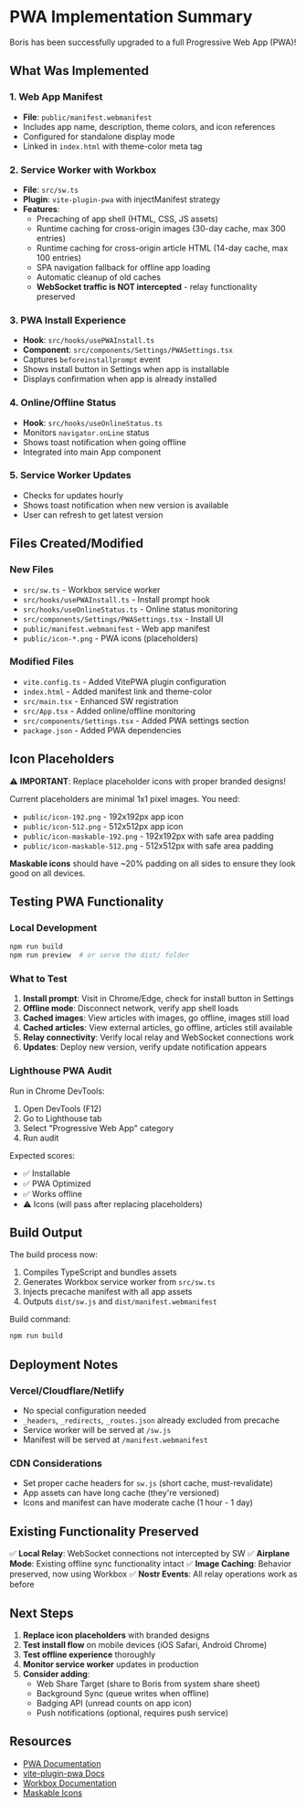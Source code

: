 # PWA Implementation Summary

Boris has been successfully upgraded to a full Progressive Web App (PWA)!

## What Was Implemented

### 1. Web App Manifest
- **File**: `public/manifest.webmanifest`
- Includes app name, description, theme colors, and icon references
- Configured for standalone display mode
- Linked in `index.html` with theme-color meta tag

### 2. Service Worker with Workbox
- **File**: `src/sw.ts`
- **Plugin**: `vite-plugin-pwa` with injectManifest strategy
- **Features**:
  - Precaching of app shell (HTML, CSS, JS assets)
  - Runtime caching for cross-origin images (30-day cache, max 300 entries)
  - Runtime caching for cross-origin article HTML (14-day cache, max 100 entries)
  - SPA navigation fallback for offline app loading
  - Automatic cleanup of old caches
  - **WebSocket traffic is NOT intercepted** - relay functionality preserved

### 3. PWA Install Experience
- **Hook**: `src/hooks/usePWAInstall.ts`
- **Component**: `src/components/Settings/PWASettings.tsx`
- Captures `beforeinstallprompt` event
- Shows install button in Settings when app is installable
- Displays confirmation when app is already installed

### 4. Online/Offline Status
- **Hook**: `src/hooks/useOnlineStatus.ts`
- Monitors `navigator.onLine` status
- Shows toast notification when going offline
- Integrated into main App component

### 5. Service Worker Updates
- Checks for updates hourly
- Shows toast notification when new version is available
- User can refresh to get latest version

## Files Created/Modified

### New Files
- `src/sw.ts` - Workbox service worker
- `src/hooks/usePWAInstall.ts` - Install prompt hook
- `src/hooks/useOnlineStatus.ts` - Online status monitoring
- `src/components/Settings/PWASettings.tsx` - Install UI
- `public/manifest.webmanifest` - Web app manifest
- `public/icon-*.png` - PWA icons (placeholders)

### Modified Files
- `vite.config.ts` - Added VitePWA plugin configuration
- `index.html` - Added manifest link and theme-color
- `src/main.tsx` - Enhanced SW registration
- `src/App.tsx` - Added online/offline monitoring
- `src/components/Settings.tsx` - Added PWA settings section
- `package.json` - Added PWA dependencies

## Icon Placeholders

⚠️ **IMPORTANT**: Replace placeholder icons with proper branded designs!

Current placeholders are minimal 1x1 pixel images. You need:
- `public/icon-192.png` - 192x192px app icon
- `public/icon-512.png` - 512x512px app icon
- `public/icon-maskable-192.png` - 192x192px with safe area padding
- `public/icon-maskable-512.png` - 512x512px with safe area padding

**Maskable icons** should have ~20% padding on all sides to ensure they look good on all devices.

## Testing PWA Functionality

### Local Development
```bash
npm run build
npm run preview  # or serve the dist/ folder
```

### What to Test
1. **Install prompt**: Visit in Chrome/Edge, check for install button in Settings
2. **Offline mode**: Disconnect network, verify app shell loads
3. **Cached images**: View articles with images, go offline, images still load
4. **Cached articles**: View external articles, go offline, articles still available
5. **Relay connectivity**: Verify local relay and WebSocket connections work
6. **Updates**: Deploy new version, verify update notification appears

### Lighthouse PWA Audit
Run in Chrome DevTools:
1. Open DevTools (F12)
2. Go to Lighthouse tab
3. Select "Progressive Web App" category
4. Run audit

Expected scores:
- ✅ Installable
- ✅ PWA Optimized
- ✅ Works offline
- ⚠️ Icons (will pass after replacing placeholders)

## Build Output

The build process now:
1. Compiles TypeScript and bundles assets
2. Generates Workbox service worker from `src/sw.ts`
3. Injects precache manifest with all app assets
4. Outputs `dist/sw.js` and `dist/manifest.webmanifest`

Build command:
```bash
npm run build
```

## Deployment Notes

### Vercel/Cloudflare/Netlify
- No special configuration needed
- `_headers`, `_redirects`, `_routes.json` already excluded from precache
- Service worker will be served at `/sw.js`
- Manifest will be served at `/manifest.webmanifest`

### CDN Considerations
- Set proper cache headers for `sw.js` (short cache, must-revalidate)
- App assets can have long cache (they're versioned)
- Icons and manifest can have moderate cache (1 hour - 1 day)

## Existing Functionality Preserved

✅ **Local Relay**: WebSocket connections not intercepted by SW
✅ **Airplane Mode**: Existing offline sync functionality intact
✅ **Image Caching**: Behavior preserved, now using Workbox
✅ **Nostr Events**: All relay operations work as before

## Next Steps

1. **Replace icon placeholders** with branded designs
2. **Test install flow** on mobile devices (iOS Safari, Android Chrome)
3. **Test offline experience** thoroughly
4. **Monitor service worker** updates in production
5. **Consider adding**:
   - Web Share Target (share to Boris from system share sheet)
   - Background Sync (queue writes when offline)
   - Badging API (unread counts on app icon)
   - Push notifications (optional, requires push service)

## Resources

- [PWA Documentation](https://web.dev/progressive-web-apps/)
- [vite-plugin-pwa Docs](https://vite-pwa-org.netlify.app/)
- [Workbox Documentation](https://developers.google.com/web/tools/workbox)
- [Maskable Icons](https://maskable.app/)

